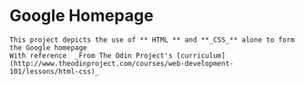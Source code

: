 # Google Homepage
 
    This project depicts the use of ** HTML ** and **_CSS_** alone to form the Google homepage
    With reference  _From The Odin Project's [curriculum](http://www.theodinproject.com/courses/web-development-101/lessons/html-css)_

